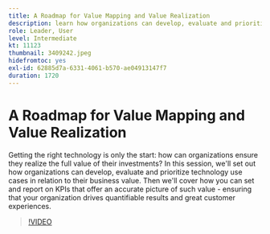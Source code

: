 ```yaml
---
title: A Roadmap for Value Mapping and Value Realization
description: learn how organizations can develop, evaluate and prioritize technology use cases in relation to their business value, set and report on KPIs ensuring your organization drives quantifiable results and great customer experiences.
role: Leader, User
level: Intermediate
kt: 11123
thumbnail: 3409242.jpeg
hidefromtoc: yes
exl-id: 62885d7a-6331-4061-b570-ae04913147f7
duration: 1720
---
```

# A Roadmap for Value Mapping and Value Realization

Getting the right technology is only the start: how can organizations ensure they realize the full value of their investments? In this session, we'll set out how organizations can develop, evaluate and prioritize technology use cases in relation to their business value. Then we'll cover how you can set and report on KPIs that offer an accurate picture of such value - ensuring that your organization drives quantifiable results and great customer experiences.

>[!VIDEO](https://video.tv.adobe.com/v/3409242/?quality=12&learn=on)

